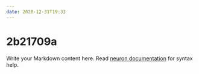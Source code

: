 ```yaml
---
date: 2020-12-31T19:33
---
```


# 2b21709a

Write your Markdown content here. Read [neuron documentation](https://neuron.zettel.page/2011404.html) for syntax help.

